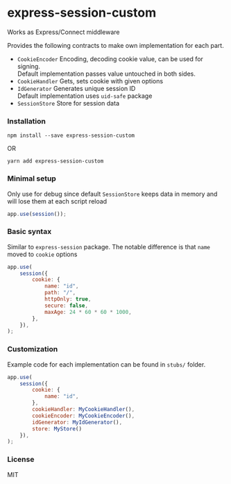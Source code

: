 # express-session-custom

Works as Express/Connect middleware

Provides the following  contracts to make own implementation for each part. 
* `CookieEncoder` Encoding, decoding cookie value, can be used for signing. 
<br />Default implementation passes value untouched in both sides. 
* `CookieHandler` Gets, sets cookie with given options
* `IdGenerator` Generates unique session ID
<br/>Default implementation uses `uid-safe` package
* `SessionStore` Store for session data

### Installation

```shell script
npm install --save express-session-custom
```
OR
```shell script
yarn add express-session-custom
```

### Minimal setup
Only use for debug since default `SessionStore` keeps data in memory and will lose them at each script reload  
```js
app.use(session());
```

### Basic syntax
Similar to `express-session` package. 
The notable difference is that `name` moved to `cookie` options

```js
app.use(
    session({
        cookie: {
            name: "id",
            path: "/",
            httpOnly: true,
            secure: false,
            maxAge: 24 * 60 * 60 * 1000,
        },
    }),
);
```

### Customization
Example code for each implementation can be found in `stubs/` folder.
```js
app.use(
    session({
        cookie: {
            name: "id",
        },
        cookieHandler: MyCookieHandler(),
        cookieEncoder: MyCookieEncoder(),
        idGenerator: MyIdGenerator(),
        store: MyStore() 
    }),
);
```

### License
MIT
